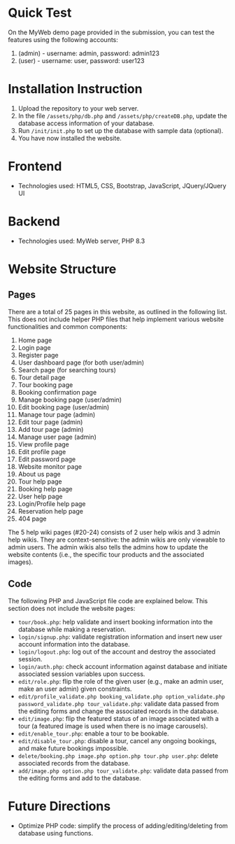 # Quick Test

On the MyWeb demo page provided in the submission, you can test the features using the following accounts:

1. (admin) - username: admin, password: admin123
2. (user) - username: user, password: user123

# Installation Instruction

1. Upload the repository to your web server.
2. In the file `/assets/php/db.php` and `/assets/php/createDB.php`, update the database access information of your database.
3. Run `/init/init.php` to set up the database with sample data (optional).
4. You have now installed the website.

# Frontend

- Technologies used: HTML5, CSS, Bootstrap, JavaScript, JQuery/JQuery UI

# Backend

- Technologies used: MyWeb server, PHP 8.3

# Website Structure

## Pages

There are a total of 25 pages in this website, as outlined in the following list.
This does not include helper PHP files that help implement various website functionalities and common components:

1. Home page
2. Login page
3. Register page
4. User dashboard page (for both user/admin)
5. Search page (for searching tours)
6. Tour detail page
7. Tour booking page
8. Booking confirmation page
9. Manage booking page (user/admin)
10. Edit booking page (user/admin)
11. Manage tour page (admin)
12. Edit tour page (admin)
13. Add tour page (admin)
14. Manage user page (admin)
15. View profile page
16. Edit profile page
17. Edit password page
18. Website monitor page
19. About us page
20. Tour help page
21. Booking help page
22. User help page
23. Login/Profile help page
24. Reservation help page
25. 404 page

The 5 help wiki pages (#20-24) consists of 2 user help wikis and 3 admin help wikis.
They are context-sensitive: the admin wikis are only viewable to admin users.
The admin wikis also tells the admins how to update the website contents (i.e., the specific tour products and the associated images).

## Code

The following PHP and JavaScript file code are explained below. This section does not include the website pages:

- `tour/book.php`: help validate and insert booking information into the database while making a reservation.
- `login/signup.php`: validate registration information and insert new user account information into the database.
- `login/logout.php`: log out of the account and destroy the associated session.
- `login/auth.php`: check account information against database and initiate associated session variables upon success.
- `edit/role.php`: flip the role of the given user (e.g., make an admin user, make an user admin) given constraints.
- `edit/profile_validate.php booking_validate.php option_validate.php password_validate.php tour_validate.php`: validate data passed from the editing forms and change the associated records in the database.
- `edit/image.php`: flip the featured status of an image associated with a tour (a featured image is used when there is no image carousels).
- `edit/enable_tour.php`: enable a tour to be bookable.
- `edit/disable_tour.php`: disable a tour, cancel any ongoing bookings, and make future bookings impossible.
- `delete/booking.php image.php option.php tour.php user.php`: delete associated records from the database.
- `add/image.php option.php tour_validate.php`: validate data passed from the editing forms and add to the database.

# Future Directions

- Optimize PHP code: simplify the process of adding/editing/deleting from database using functions.
